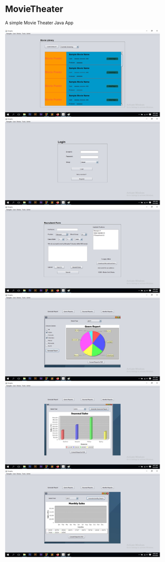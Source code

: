 # MovieTheater
A simple Movie Theater Java App

![](images/Untitled.jpg)
![](images/log.jpg)
![](images/work.jpg)
![](images/rep1.jpg)
![](images/rep2.jpg)
![](images/rep3.jpg)

